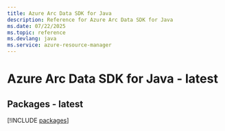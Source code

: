 ```yaml
---
title: Azure Arc Data SDK for Java
description: Reference for Azure Arc Data SDK for Java
ms.date: 07/22/2025
ms.topic: reference
ms.devlang: java
ms.service: azure-resource-manager
---
```

# Azure Arc Data SDK for Java - latest
## Packages - latest
[!INCLUDE [packages](arc-data-index.md)]